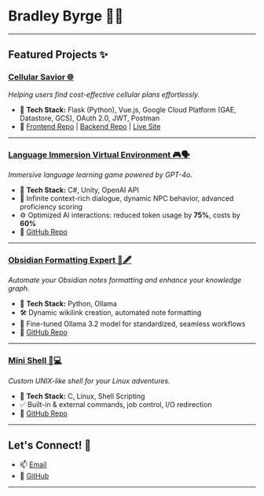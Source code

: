 # Bradley Byrge 👨‍💻

---

## Featured Projects ✨

### [Cellular Savior 🌐](<INSERT_PROJECT_LINK>)
*Helping users find cost-effective cellular plans effortlessly.*

- 🚀 **Tech Stack:** Flask (Python), Vue.js, Google Cloud Platform (GAE, Datastore, GCS), OAuth 2.0, JWT, Postman  
- 🔗 [Frontend Repo](<https://github.com/BByrge/Cellular-Savior-Frontend>) | [Backend Repo](<https://github.com/BByrge/Cell-Savior>) | [Live Site](<https://cellularsavior.com/>)

---

### [Language Immersion Virtual Environment 🎮🗣️](<https://github.com/ThomaDevOSU/LIVE>)
*Immersive language learning game powered by GPT-4o.*

- 🚀 **Tech Stack:** C#, Unity, OpenAI API  
- 🎯 Infinite context-rich dialogue, dynamic NPC behavior, advanced proficiency scoring  
- ⚙️ Optimized AI interactions: reduced token usage by **75%**, costs by **60%**  
- 🔗 [GitHub Repo](<INSERT_REPO_LINK>)

---

### [Obsidian Formatting Expert 📓🖋️](<https://github.com/BByrge/ObsidianFormattingExpert>)
*Automate your Obsidian notes formatting and enhance your knowledge graph.*

- 🚀 **Tech Stack:** Python, Ollama  
- 🛠️ Dynamic wikilink creation, automated note formatting  
- 🧠 Fine-tuned Ollama 3.2 model for standardized, seamless workflows  
- 🔗 [GitHub Repo](<INSERT_REPO_LINK>)

---

### [Mini Shell 🐚💻](<https://github.com/BByrge/Mini-Shell>)
*Custom UNIX-like shell for your Linux adventures.*

- 🚀 **Tech Stack:** C, Linux, Shell Scripting  
- ✅ Built-in & external commands, job control, I/O redirection  
- 🔗 [GitHub Repo](<INSERT_REPO_LINK>)

---

## Let's Connect! 🌟

- 📫 [Email](mailto:BradleyByrge@gmail.com)  
- 🔗 [GitHub](https://github.com/BByrge)

---

